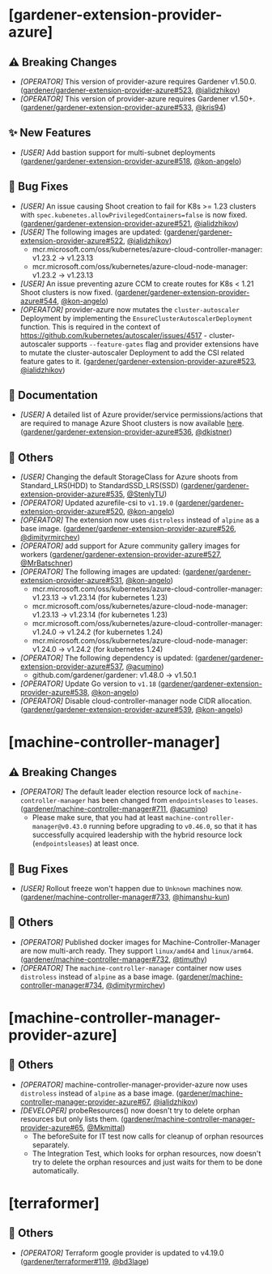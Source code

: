 # [gardener-extension-provider-azure]
## ⚠️ Breaking Changes
* *[OPERATOR]* This version of provider-azure requires Gardener v1.50.0. ([gardener/gardener-extension-provider-azure#523](https://github.com/gardener/gardener-extension-provider-azure/pull/523), [@ialidzhikov](https://github.com/ialidzhikov))
* *[OPERATOR]* This version of provider-azure requires Gardener v1.50+. ([gardener/gardener-extension-provider-azure#533](https://github.com/gardener/gardener-extension-provider-azure/pull/533), [@kris94](https://github.com/kris94))
## ✨ New Features
* *[USER]* Add bastion support for multi-subnet deployments ([gardener/gardener-extension-provider-azure#518](https://github.com/gardener/gardener-extension-provider-azure/pull/518), [@kon-angelo](https://github.com/kon-angelo))
## 🐛 Bug Fixes
* *[USER]* An issue causing Shoot creation to fail for K8s >= 1.23 clusters with `spec.kubenetes.allowPrivilegedContainers=false` is now fixed. ([gardener/gardener-extension-provider-azure#521](https://github.com/gardener/gardener-extension-provider-azure/pull/521), [@ialidzhikov](https://github.com/ialidzhikov))
* *[USER]* The following images are updated: ([gardener/gardener-extension-provider-azure#522](https://github.com/gardener/gardener-extension-provider-azure/pull/522), [@ialidzhikov](https://github.com/ialidzhikov))
  * mcr.microsoft.com/oss/kubernetes/azure-cloud-controller-manager: v1.23.2 -> v1.23.13
  * mcr.microsoft.com/oss/kubernetes/azure-cloud-node-manager: v1.23.2 -> v1.23.13
* *[USER]* An issue preventing azure CCM to create routes for K8s < 1.21 Shoot clusters is now fixed. ([gardener/gardener-extension-provider-azure#544](https://github.com/gardener/gardener-extension-provider-azure/pull/544), [@kon-angelo](https://github.com/kon-angelo))
* *[OPERATOR]* provider-azure now mutates the `cluster-autoscaler` Deployment by implementing the `EnsureClusterAutoscalerDeployment` function. This is required in the context of https://github.com/kubernetes/autoscaler/issues/4517 - cluster-autoscaler supports `--feature-gates` flag and provider extensions have to mutate the cluster-autoscaler Deployment to add the CSI related feature gates to it. ([gardener/gardener-extension-provider-azure#523](https://github.com/gardener/gardener-extension-provider-azure/pull/523), [@ialidzhikov](https://github.com/ialidzhikov))
## 📖 Documentation
* *[USER]* A detailed list of Azure provider/service permissions/actions that are required to manage Azure Shoot clusters is now available [here](https://github.com/gardener/gardener-extension-provider-azure/blob/master/docs/azure-permissions.md). ([gardener/gardener-extension-provider-azure#536](https://github.com/gardener/gardener-extension-provider-azure/pull/536), [@dkistner](https://github.com/dkistner))
## 🏃 Others
* *[USER]* Changing the default StorageClass for Azure shoots from Standard_LRS(HDD) to StandardSSD_LRS(SSD) ([gardener/gardener-extension-provider-azure#535](https://github.com/gardener/gardener-extension-provider-azure/pull/535), [@StenlyTU](https://github.com/StenlyTU))
* *[OPERATOR]* Updated azurefile-csi to `v1.19.0` ([gardener/gardener-extension-provider-azure#520](https://github.com/gardener/gardener-extension-provider-azure/pull/520), [@kon-angelo](https://github.com/kon-angelo))
* *[OPERATOR]* The extension now uses `distroless` instead of `alpine` as a base image. ([gardener/gardener-extension-provider-azure#526](https://github.com/gardener/gardener-extension-provider-azure/pull/526), [@dimityrmirchev](https://github.com/dimityrmirchev))
* *[OPERATOR]* add support for Azure community gallery images for workers ([gardener/gardener-extension-provider-azure#527](https://github.com/gardener/gardener-extension-provider-azure/pull/527), [@MrBatschner](https://github.com/MrBatschner))
* *[OPERATOR]* The following images are updated: ([gardener/gardener-extension-provider-azure#531](https://github.com/gardener/gardener-extension-provider-azure/pull/531), [@kon-angelo](https://github.com/kon-angelo))
  * mcr.microsoft.com/oss/kubernetes/azure-cloud-controller-manager: v1.23.13 -> v1.23.14 (for kubernetes 1.23)
  * mcr.microsoft.com/oss/kubernetes/azure-cloud-node-manager: v1.23.13 -> v1.23.14 (for kubernetes 1.23)
  * mcr.microsoft.com/oss/kubernetes/azure-cloud-controller-manager: v1.24.0 -> v1.24.2 (for kubernetes 1.24)
  * mcr.microsoft.com/oss/kubernetes/azure-cloud-node-manager: v1.24.0 -> v1.24.2 (for kubernetes 1.24)
* *[OPERATOR]* The following dependency is updated: ([gardener/gardener-extension-provider-azure#537](https://github.com/gardener/gardener-extension-provider-azure/pull/537), [@acumino](https://github.com/acumino))
  * github.com/gardener/gardener: v1.48.0 -> v1.50.1
* *[OPERATOR]* Update Go version to `v1.18` ([gardener/gardener-extension-provider-azure#538](https://github.com/gardener/gardener-extension-provider-azure/pull/538), [@kon-angelo](https://github.com/kon-angelo))
* *[OPERATOR]* Disable cloud-controller-manager node CIDR allocation. ([gardener/gardener-extension-provider-azure#539](https://github.com/gardener/gardener-extension-provider-azure/pull/539), [@kon-angelo](https://github.com/kon-angelo))
# [machine-controller-manager]
## ⚠️ Breaking Changes
* *[OPERATOR]* The default leader election resource lock of `machine-controller-manager` has been changed from `endpointsleases` to `leases`. ([gardener/machine-controller-manager#711](https://github.com/gardener/machine-controller-manager/pull/711), [@acumino](https://github.com/acumino))
  * Please make sure, that you had at least `machine-controller-manager@v0.43.0` running before upgrading to `v0.46.0`, so that it has successfully acquired leadership with the hybrid resource lock (`endpointsleases`) at least once.
## 🐛 Bug Fixes
* *[USER]* Rollout freeze won't happen due to `Unknown` machines now. ([gardener/machine-controller-manager#733](https://github.com/gardener/machine-controller-manager/pull/733), [@himanshu-kun](https://github.com/himanshu-kun))
## 🏃 Others
* *[OPERATOR]* Published docker images for Machine-Controller-Manager are now multi-arch ready. They support `linux/amd64` and `linux/arm64`. ([gardener/machine-controller-manager#732](https://github.com/gardener/machine-controller-manager/pull/732), [@timuthy](https://github.com/timuthy))
* *[OPERATOR]* The `machine-controller-manager` container now uses `distroless` instead of `alpine` as a base image. ([gardener/machine-controller-manager#734](https://github.com/gardener/machine-controller-manager/pull/734), [@dimityrmirchev](https://github.com/dimityrmirchev))
# [machine-controller-manager-provider-azure]
## 🏃 Others
* *[OPERATOR]* machine-controller-manager-provider-azure now uses `distroless` instead of `alpine` as a base image. ([gardener/machine-controller-manager-provider-azure#67](https://github.com/gardener/machine-controller-manager-provider-azure/pull/67), [@ialidzhikov](https://github.com/ialidzhikov))
* *[DEVELOPER]* probeResources() now doesn't try to delete orphan resources but only lists them. ([gardener/machine-controller-manager-provider-azure#65](https://github.com/gardener/machine-controller-manager-provider-azure/pull/65), [@Mkmittal](https://github.com/Mkmittal))
  * The beforeSuite for IT test now calls for cleanup of orphan resources separately.
  * The Integration Test, which looks for orphan resources, now doesn't try to delete the orphan resources and just waits for them to be done automatically.
# [terraformer]
## 🏃 Others
* *[OPERATOR]* Terraform google provider is updated to v4.19.0 ([gardener/terraformer#119](https://github.com/gardener/terraformer/pull/119), [@bd3lage](https://github.com/bd3lage))